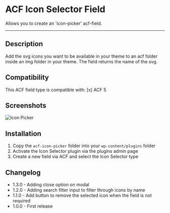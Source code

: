 # ACF Icon Selector Field

Allows you to create an 'icon-picker' acf-field.

-----------------------

## Description ##

Add the svg icons you want to be available in your theme to an acf folder inside an img folder in your theme. The field returns the name of the svg.

## Compatibility ##

This ACF field type is compatible with:
[x] ACF 5

## Screenshots ##

![Icon Picker](https://raw.githubusercontent.com/houke/acf-icon-picker/master/screenshots/example.png)


## Installation ##

1. Copy the `acf-icon-picker` folder into your `wp-content/plugins` folder
2. Activate the Icon Selector plugin via the plugins admin page
3. Create a new field via ACF and select the Icon Selector type

## Changelog ##
- 1.3.0 - Adding close option on modal
- 1.2.0 - Adding search filter input to filter through icons by  name
- 1.1.0 - Add button to remove the selected icon when the field is not required
- 1.0.0 - First release
